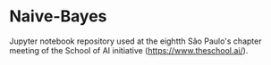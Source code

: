# Naive-Bayes
Jupyter notebook repository used at the eightth São Paulo's chapter meeting of the School of AI initiative (https://www.theschool.ai/).
